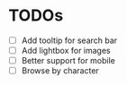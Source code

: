 
# TODOs

- [ ] Add tooltip for search bar
- [ ] Add lightbox for images 
- [ ] Better support for mobile
- [ ] Browse by character
